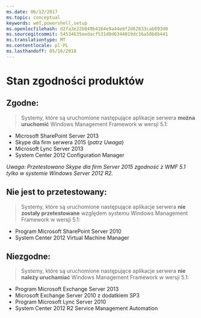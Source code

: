 ```yaml
---
ms.date: 06/12/2017
ms.topic: conceptual
keywords: wmf,powershell,setup
ms.openlocfilehash: d2fa3e22b049b4164e9a44e8f2d62833cab093d0
ms.sourcegitcommit: 54534635eedacf531d8d6344019dc16a50b8b441
ms.translationtype: MT
ms.contentlocale: pl-PL
ms.lasthandoff: 05/16/2018
---
```

# <a name="product-compatibility-status"></a>Stan zgodności produktów

## <a name="compatible"></a>Zgodne:
> Systemy, które są uruchomione następujące aplikacje serwera **można uruchomić** Windows Management Framework w wersji 5.1:

- Microsoft SharePoint Server 2013
- Skype dla firm serwera 2015 (_patrz Uwaga_)
- Microsoft Lync Server 2013
- System Center 2012 Configuration Manager

_Uwaga: Przetestowano Skype dla firm Server 2015 zgodność z WMF 5.1 tylko w systemie Windows Server 2012 R2._

## <a name="not-tested"></a>Nie jest to przetestowany:
> Systemy, które są uruchomione następujące aplikacje serwera **nie zostały przetestowane** względem systemu Windows Management Framework w wersji 5.1:

- Program Microsoft SharePoint Server 2010
- System Center 2012 Virtual Machine Manager

## <a name="incompatible"></a>Niezgodne:
> Systemy, które są uruchomione następujące aplikacje serwera **nie należy uruchamiać** Windows Management Framework w wersji 5.1:

- Program Microsoft Exchange Server 2013
- Microsoft Exchange Server 2010 z dodatkiem SP3
- Program Microsoft Lync Server 2010
- System Center 2012 R2 Service Management Automation
